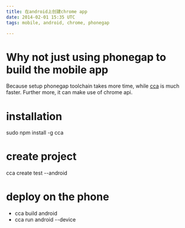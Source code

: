 ```yaml
---
title: 在android上创建chrome app
date: 2014-02-01 15:35 UTC
tags: mobile, android, chrome, phonegap

---
```

# Why not just using phonegap to build the mobile app

Because setup phonegap toolchain takes more time, while [cca](https://github.com/MobileChromeApps/mobile-chrome-apps) is much faster. Further more, it can make use of chrome api.
# installation
sudo npm install -g cca

# create project
cca create test --android

# deploy on the phone
* cca build android
* cca run android --device

